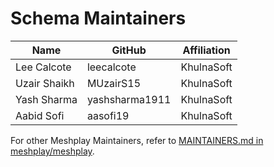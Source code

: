 # Schema Maintainers

| Name                | GitHub                 | Affiliation |
| ------------------- | ---------------------- | ----------- |
| Lee Calcote         | leecalcote             | KhulnaSoft      |
| Uzair Shaikh        | MUzairS15              | KhulnaSoft      |
| Yash Sharma         | yashsharma1911         | KhulnaSoft      |
| Aabid Sofi          | aasofi19               | KhulnaSoft      |

For other Meshplay Maintainers, refer to  [MAINTAINERS.md in meshplay/meshplay](https://github.com/meshplay/meshplay/blob/master/MAINTAINERS.md).
